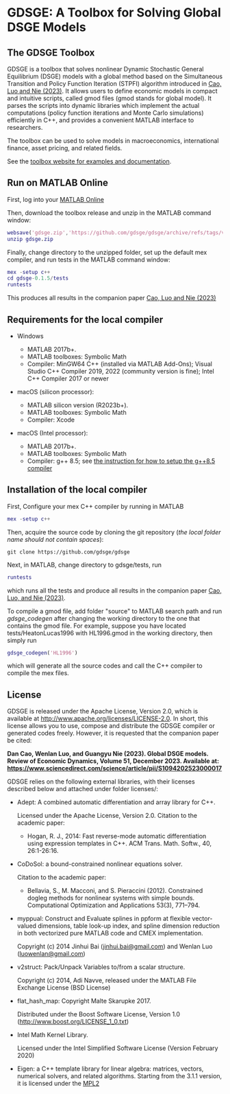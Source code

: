 # GDSGE: A Toolbox for Solving Global DSGE Models

## The GDSGE Toolbox

GDSGE is a toolbox that solves nonlinear Dynamic Stochastic General Equilibrium (DSGE) models with a global method based on the Simultaneous Transition and Policy Function Iteration (STPFI) algorithm introduced in [Cao, Luo and Nie (2023)]( https://www.sciencedirect.com/science/article/pii/S1094202523000017). It allows users to define economic models in compact and intuitive scripts, called gmod files (gmod stands for global model). It parses the scripts into dynamic libraries which implement the actual computations (policy function iterations and Monte Carlo simulations) efficiently in C++, and provides a convenient MATLAB interface to researchers.

The toolbox can be used to solve models in macroeconomics, international finance, asset pricing, and related fields.

See the [toolbox website for examples and documentation](http://www.gdsge.com/).

## Run on MATLAB Online

First, log into your [MATLAB Online](https://matlab.mathworks.com/)

Then, download the toolbox release and unzip in the MATLAB command window:

```matlab
websave('gdsge.zip','https://github.com/gdsge/gdsge/archive/refs/tags/v0.1.5.zip')
unzip gdsge.zip
```

Finally, change directory to the unzipped folder, set up the default mex compiler, and run tests in the MATLAB command window:

```matlab
mex -setup c++
cd gdsge-0.1.5/tests
runtests
```

This produces all results in the companion paper [Cao, Luo and Nie (2023)]( https://www.sciencedirect.com/science/article/pii/S1094202523000017)

## Requirements for the local compiler

* Windows
  - MATLAB 2017b+. 
  - MATLAB toolboxes: Symbolic Math
  - Compiler: MinGW64 C++ (installed via MATLAB Add-Ons); Visual Studio C++ Compiler 2019, 2022 (community version is fine); Intel C++ Compiler 2017 or newer
* macOS (silicon processor): 
  * MATLAB silicon version (R2023b+).
  * MATLAB toolboxes: Symbolic Math
  * Compiler: Xcode

* macOS (Intel processor):
  * MATLAB 2017b+. 
  * MATLAB toolboxes: Symbolic Math
  * Compiler: g++ 8.5; see [the instruction for how to setup the g++8.5 compiler](README_compiler_macOS.md)


## Installation of the local compiler

First, Configure your mex C++ compiler by running in MATLAB

  ```matlab
  mex -setup c++
  ```

Then, acquire the source code by cloning the git repository (*the local folder name should not contain spaces*):

```git
git clone https://github.com/gdsge/gdsge
```

Next, in MATLAB, change directory to gdsge/tests, run

```matlab
runtests
```

which runs all the tests and produce all results in the companion paper [Cao, Luo, and Nie (2023)](https://www.sciencedirect.com/science/article/pii/S1094202523000017).

To compile a gmod file, add folder "source" to MATLAB search path and run *gdsge_codegen* after changing the working directory to the one that contains the gmod file. For example, suppose you have located tests/HeatonLucas1996 with HL1996.gmod in the working directory, then simply run 

```matlab
gdsge_codegen('HL1996')
```

which will generate all the source codes and call the C++ compiler to compile the mex files.

## License

GDSGE is released under the Apache License, Version 2.0,  which is available at http://www.apache.org/licenses/LICENSE-2.0. In short, this license allows you to use, compose and distribute the GDSGE compiler or generated codes freely. However, it is requested that the companion paper be cited:

**Dan Cao, Wenlan Luo, and Guangyu Nie (2023). Global DSGE models. Review of Economic Dynamics, Volume 51, December 2023. Available at: https://www.sciencedirect.com/science/article/pii/S1094202523000017**

GDSGE relies on the following external libraries, with their licenses described below and attached under folder licenses/:

* Adept: A combined automatic differentiation and array library for C++.

  Licensed under the Apache License, Version 2.0. Citation to the academic paper:

  * Hogan, R. J., 2014: Fast reverse-mode automatic differentiation using expression templates in C++. ACM Trans.
    Math. Softw., 40, 26:1-26:16.

* CoDoSol: a bound-constrained nonlinear equations solver.

  Citation to the academic paper:

  * Bellavia, S., M. Macconi, and S. Pieraccini (2012). Constrained dogleg methods for nonlinear systems with simple bounds. Computational Optimization and Applications 53(3), 771–794.

* myppual: Construct and Evaluate splines in ppform at flexible vector-valued dimensions, table look-up index, and spline dimension reduction in both vectorized pure MATLAB code and CMEX implementation.

  Copyright (c) 2014 Jinhui Bai (jinhui.bai@gmail.com) and Wenlan Luo (luowenlan@gmail.com)

* v2struct: Pack/Unpack Variables to/from a scalar structure.

  Copyright (c) 2014, Adi Navve, released under the MATLAB File Exchange License (BSD License)

* flat_hash_map: Copyright Malte Skarupke 2017.

  Distributed under the Boost Software License, Version 1.0 (http://www.boost.org/LICENSE_1_0.txt)

* Intel Math Kernel Library.

  Licensed under the Intel Simplified Software License (Version February 2020)

* Eigen: a C++ template library for linear algebra: matrices, vectors, numerical solvers, and related algorithms.
  Starting from the 3.1.1 version, it is licensed under the [MPL2](https://www.mozilla.org/en-US/MPL/2.0/)
